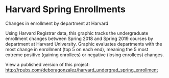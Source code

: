 # Harvard Spring Enrollments
Changes in enrollment by department at Harvard

Using Harvard Registrar data, this graphic tracks the undergraduate enrollment changes between Spring 2018 and Spring 2019 courses by department at Harvard University. Graphic evaluates departments with the most change in enrollment (top 5 on each end), meaning the 5 most extreme positive (gaining enrollees) or negative (losing enrollees) changes.

View a published version of this project: http://rpubs.com/deboragonzalez/harvard_undergrad_spring_enrollment
